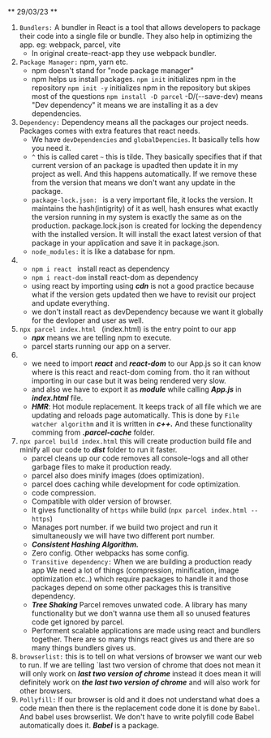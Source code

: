 ** 29/03/23 **

1. `Bundlers:` A bundler in React is a tool that allows developers to package their code into a single file or bundle. They also help in optimizing the app.
   eg: webpack, parcel, vite
   - In original create-react-app they use webpack bundler.
2. `Package Manager:` npm, yarn etc.
   - npm doesn't stand for "node package manager"
   - npm helps us install packages.
     `npm init` initializes npm in the repository
     `npm init -y` initializes npm in the repository but skipes most of the questions
     `npm install -D parcel` -D/(--save-dev) means "Dev dependency" it means we are installing it as a dev dependencies.
3. `Dependency:` Dependency means all the packages our project needs. Packages comes with extra features that react needs.
   - We have `devDependencies` and `globalDepencies`. It basically tells how you need it.
   - `^` this is called caret `~` this is tilde. They basically specifies that if that current version of an package is upadted then update it in my project as well. And this happens automatically. If we remove these from the version that means we don't want any update in the package.
   - `package-lock.json: ` is a very important file, it locks the version. It maintains the hash(intigrity) of it as well, hash ensures what exactly the version running in my system is exactly the same as on the production. package.lock.json is created for locking the dependency with the installed version. It will install the exact latest version of that package in your application and save it in package.json.
   - `node_modules:` it is like a database for npm.
4. - `npm i react ` install react as dependency
   - `npm i react-dom` install react-dom as dependency
   - using react by importing using **_cdn_** is not a good practice because what if the version gets updated then we have to revisit our project and update everything.
   - we don't install react as devDependency because we want it globally for the devloper and user as well.
5. `npx parcel index.html ` (index.html) is the entry point to our app
   - **_npx_** means we are telling npm to execute.
   - parcel starts running our app on a server.
6. - we need to import **_react_** and **_react-dom_** to our App.js so it can know where is this react and react-dom coming from. tho it 
     ran without importing in our case but it was being rendered very slow.
   - and also we have to export it as **_module_** while calling **_App.js_** in **_index.html_** file.
   - **_HMR_**: Hot module replacement. It keeps track of all file which we are updating and reloads page automatically. This is done by `File watcher algorithm` and it is written in **_c++._** And these functionality comming from **_.parcel-cache_** folder.
7. `npx parcel build index.html` this will create production build file and minify all our code to **_dist_** folder to run it faster.
   - parcel cleans up our code removes all console-logs and all other garbage files to make it production ready.
   - parcel also does minify images (does optimization).
   - parcel does caching while development for code optimization.
   - code compression.
   - Compatible with older version of browser.
   - It gives functionality of `https` while build (`npx parcel index.html --https`)
   - Manages port number. if we build two project and run it simultaneously we will have two different port number.
   - **_Consistent Hashing Algorithm._**
   - Zero config. Other webpacks has some config.
   - `Transitive dependency:` When we are building a production ready app We need a lot of things (compression, minification, image optimization etc..) which require packages to handle it and those packages depend on some other packages this is transitive dependency.
   - **_Tree Shaking_** Parcel removes unwated code. A library has many functionality but we don't wanna use them all so unused features code get ignored by parcel.
   - Performent scalable applications are made using react and bundlers together. There are so many things react gives us and there are so many things bundlers gives us.
8. `browserlist:` this is to tell on what versions of browser we want our web to run. If we are telling `last two version of
    chrome that does not mean it will only work on **_last two version of chrome_** instead it does mean it will definitely work on **_the last two version of chrome_** and will also work for other browsers.
9. `Pollyfill:` If our browser is old and it does not understand what does a code mean then there is the replacement code done 
   it is done by `Babel`. And babel uses browserlist. We don't have to write polyfill code Babel automatically does it. **_Babel_** is a package.